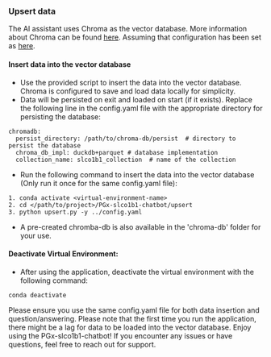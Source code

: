 ### Upsert data

The AI assistant uses Chroma as the vector database. More information about Chroma can be found [here](https://docs.trychroma.com/).
Assuming that configuration has been set as [here](https://github.com/BCM-HGSC/PGx-slco1b1-chatbot/blob/main/README.md).

####  Insert data into the vector database
* Use the provided script to insert the data into the vector database. Chroma is configured to save and load data locally for simplicity.
* Data will be persisted on exit and loaded on start (if it exists). Replace the following line in the config.yaml file with the appropriate directory for persisting the database:
```commandline
chromadb:
  persist_directory: /path/to/chroma-db/persist  # directory to persist the database
  chroma_db_impl: duckdb+parquet # database implementation
  collection_name: slco1b1_collection  # name of the collection
```
* Run the following command to insert the data into the vector database (Only run it once for the same config.yaml file):
```
1. conda activate <virtual-environment-name>
2. cd </path/to/project>/PGx-slco1b1-chatbot/upsert
3. python upsert.py -y ../config.yaml
```
* A pre-created chromba-db is also available in the 'chroma-db' folder for your use.

#### Deactivate Virtual Environment:
* After using the application, deactivate the virtual environment with the following command:
```commandline
conda deactivate  
```
Please ensure you use the same config.yaml file for both data insertion and question/answering. Please note that the first time you run the application, there might be a lag for data to be loaded into the vector database. Enjoy using the PGx-slco1b1-chatbot! If you encounter any issues or have questions, feel free to reach out for support.
